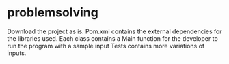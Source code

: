 # problemsolving
Download the project as is. Pom.xml contains the external dependencies for the libraries used.
Each class contains a Main function for the developer to run the program with a sample input
Tests contains more variations of inputs.
